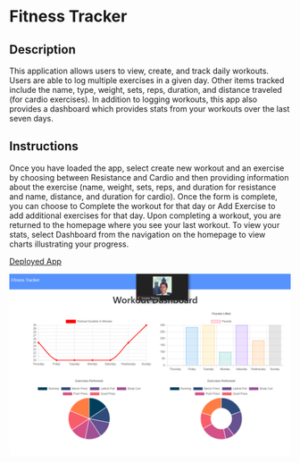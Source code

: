 # Fitness Tracker
## Description
This application allows users to view, create, and track daily workouts. Users are able to log multiple exercises in a given day. Other items tracked include the name, type, weight, sets, reps, duration, and distance traveled (for cardio exercises). In addition to logging workouts, this app also provides a dashboard which provides stats from your workouts over the last seven days.
## Instructions
Once you have loaded the app, select create new workout and an exercise by choosing between Resistance and Cardio and then providing information about the exercise (name, weight, sets, reps, and duration for resistance and name, distance, and duration for cardio). Once the form is complete, you can choose to Complete the workout for that day or Add Exercise to add additional exercises for that day. Upon completing a workout, you are returned to the homepage where you see your last workout. To view your stats, select Dashboard from the navigation on the homepage to view charts illustrating your progress.

[Deployed App](https://stormy-brook-70744.herokuapp.com/)

![App Screenshot](screenshot.png)